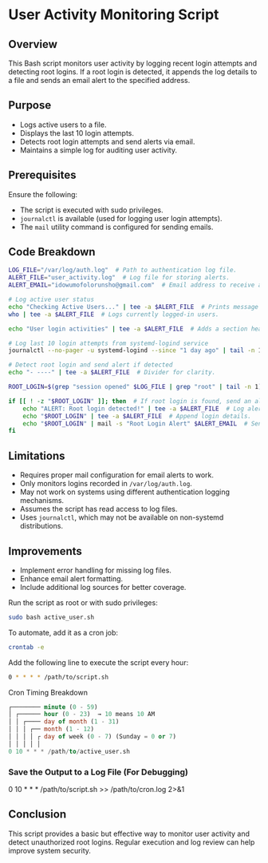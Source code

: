 # User Activity Monitoring Script

## Overview
This Bash script monitors user activity by logging recent login attempts and detecting root logins. If a root login is detected, it appends the log details to a file and sends an email alert to the specified address.

## Purpose
- Logs active users to a file.
- Displays the last 10 login attempts.
- Detects root login attempts and send alerts via email.
- Maintains a simple log for auditing user activity.

## Prerequisites
Ensure the following:
- The script is executed with sudo privileges.
- `journalctl` is available (used for logging user login attempts).
- The `mail` utility command is configured for sending emails.

## Code Breakdown

```bash
LOG_FILE="/var/log/auth.log"  # Path to authentication log file.
ALERT_FILE="user_activity.log"  # Log file for storing alerts.
ALERT_EMAIL="idowumofolorunsho@gmail.com"  # Email address to receive alerts.

# Log active user status
echo "Checking Active Users..." | tee -a $ALERT_FILE  # Prints message and logs it.
who | tee -a $ALERT_FILE  # Logs currently logged-in users.

echo "User login activities" | tee -a $ALERT_FILE  # Adds a section heading.

# Log last 10 login attempts from systemd-logind service
journalctl --no-pager -u systemd-logind --since "1 day ago" | tail -n 10 | tee -a $ALERT_FILE

# Detect root login and send alert if detected
echo "- ----" | tee -a $ALERT_FILE  # Divider for clarity.

ROOT_LOGIN=$(grep "session opened" $LOG_FILE | grep "root" | tail -n 1)  # Fetch last root login.

if [[ ! -z "$ROOT_LOGIN" ]]; then  # If root login is found, send an alert.
    echo "ALERT: Root login detected!" | tee -a $ALERT_FILE  # Log alert.
    echo "$ROOT_LOGIN" | tee -a $ALERT_FILE  # Append login details.
    echo "$ROOT_LOGIN" | mail -s "Root Login Alert" $ALERT_EMAIL  # Send email alert.
fi
```

## Limitations
- Requires proper mail configuration for email alerts to work.
- Only monitors logins recorded in `/var/log/auth.log`.
- May not work on systems using different authentication logging mechanisms.
- Assumes the script has read access to log files.
- Uses `journalctl`, which may not be available on non-systemd distributions.

## Improvements
- Implement error handling for missing log files.
- Enhance email alert formatting.
- Include additional log sources for better coverage.


Run the script as root or with sudo privileges:
```bash
sudo bash active_user.sh
```
To automate, add it as a cron job:
```bash
crontab -e
```
Add the following line to execute the script every hour:
```bash
0 * * * * /path/to/script.sh
```

Cron Timing Breakdown
```sql
┌──────── minute (0 - 59)
│ ┌────── hour (0 - 23)  → 10 means 10 AM
│ │ ┌──── day of month (1 - 31)
│ │ │ ┌── month (1 - 12)
│ │ │ │ ┌ day of week (0 - 7) (Sunday = 0 or 7)
│ │ │ │ │
0 10 * * * /path/to/active_user.sh
```
### Save the Output to a Log File (For Debugging)
0 10 * * * /path/to/script.sh >> /path/to/cron.log 2>&1



## Conclusion
This script provides a basic but effective way to monitor user activity and detect unauthorized root logins. Regular execution and log review can help improve system security.

